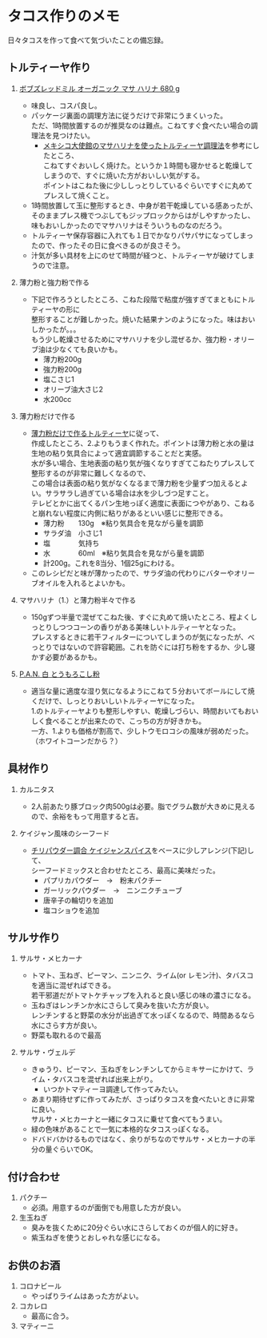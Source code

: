 # タコス作りのメモ
日々タコスを作って食べて気づいたことの備忘録。

## トルティーヤ作り

1. [ボブズレッドミル オーガニック マサ ハリナ 680 g](https://www.amazon.co.jp/gp/product/B071KS99V2/ref=ppx_yo_dt_b_asin_title_o01_s00?ie=UTF8&psc=1)  
    * 味良し、コスパ良し。
    * パッケージ裏面の調理方法に従うだけで非常にうまくいった。  
    ただ、1時間放置するのが推奨なのは難点。こねてすぐ食べたい場合の調理法を見つけたい。  
        * [メキシコ大使館のマサハリナを使ったトルティーヤ調理法](https://youtu.be/OTqIbjCBGe0?si=xP5W57dBQQ_FQd1X)を参考にしたところ、  
        こねてすぐおいしく焼けた。というか１時間も寝かせると乾燥してしまうので、すぐに焼いた方がおいしい気がする。  
        ポイントはこねた後に少ししっとりしているぐらいですぐに丸めてプレスして焼くこと。
    * 1時間放置して玉に整形するとき、中身が若干乾燥している感あったが、そのままプレス機でつぶしてもジップロックからはがしやすかったし、  
    味もおいしかったのでマサハリナはそういうものなのだろう。
    * トルティーヤ保存容器に入れても１日でかなりパサパサになってしまったので、作ったその日に食べきるのが良さそう。
    * 汁気が多い具材を上にのせて時間が経つと、トルティーヤが破けてしまうので注意。

2. 薄力粉と強力粉で作る
    * 下記で作ろうとしたところ、こねた段階で粘度が強すぎてまともにトルティーヤの形に  
    整形することが難しかった。焼いた結果ナンのようになった。味はおいしかったが。。。  
    もう少し乾燥させるためにマサハリナを少し混ぜるか、強力粉・オリーブ油は少なくても良いかも。
        * 薄力粉200g
        * 強力粉200g
        * 塩こさじ1
        * オリーブ油大さじ2
        * 水200cc

3. 薄力粉だけで作る
    * [薄力粉だけで作るトルティーヤ](https://www.youtube.com/watch?v=HyHFyePlbQA&ab_channel=Gen%E3%81%AE%E7%82%8A%E4%BA%8B%E5%A0%B4SUIJIBA)に従って、  
    作成したところ、2.よりもうまく作れた。ポイントは薄力粉と水の量は生地の粘り気具合によって適宜調節することだと実感。  
    水が多い場合、生地表面の粘り気が強くなりすぎてこねたりプレスして整形するのが非常に難しくなるので、  
    この場合は表面の粘り気がなくなるまで薄力粉を少量ずつ加えるとよい。サラサラし過ぎている場合は水を少しづつ足すこと。  
    テレビとかに出てくるパン生地っぽく適度に表面につやがあり、こねると崩れない程度に内側に粘りがあるといい感じに整形できる。  
        * 薄力粉　　130g　※粘り気具合を見ながら量を調節
        * サラダ油　小さじ1
        * 塩　　　　気持ち
        * 水　　　　60ml　※粘り気具合を見ながら量を調節
        * 計200g。これを8当分、1個25gにわける。
    * このレシピだと味が薄かったので、サラダ油の代わりにバターやオリーブオイルを入れるとよいかも。

4. マサハリナ（1.）と薄力粉半々で作る
    * 150gずつ半量で混ぜてこねた後、すぐに丸めて焼いたところ、程よくしっとりしつつコーンの香りがある美味しいトルティーヤとなった。  
    プレスするときに若干フィルターについてしまうのが気になったが、べっとりではないので許容範囲。これを防ぐには打ち粉をするか、少し寝かす必要があるかも。  

5. [P.A.N. 白 とうもろこし粉](https://www.amazon.co.jp/gp/product/B085T26Y4S/ref=ppx_yo_dt_b_asin_title_o04_s00?ie=UTF8&psc=1)  
    * 適当な量に適度な湿り気になるようにこねて５分おいてボールにして焼くだけで、しっとりおいしいトルティーヤになった。  
    1.のトルティーヤよりも整形しやすい、乾燥しづらい、時間おいてもおいしく食べることが出来たので、こっちの方が好きかも。  
    一方、1.よりも価格が割高で、少しトウモロコシの風味が弱めだった。（ホワイトコーンだから？）
    



## 具材作り
1. カルニタス
    * 2人前あたり豚ブロック肉500gは必要。脂でグラム数が大きめに見えるので、余裕をもって用意すると吉。

2. ケイジャン風味のシーフード
    * [チリパウダー調合 ケイジャンスパイス](https://cookpad.com/recipe/2759992)をベースに少しアレンジ(下記)して、  
    シーフードミックスと合わせたところ、最高に美味だった。  
        * パプリカパウダー　→　粉末パクチー
        * ガーリックパウダー　→　ニンニクチューブ
        * 唐辛子の輪切りを追加
        * 塩コショウを追加


## サルサ作り
1. サルサ・メヒカーナ
    * トマト、玉ねぎ、ピーマン、ニンニク、ライム(or レモン汁)、タバスコを適当に混ぜればできる。  
    若干邪道だがトマトケチャップを入れると良い感じの味の濃さになる。  
    * 玉ねぎはレンチンか水にさらして臭みを抜いた方が良い。  
    レンチンすると野菜の水分が出過ぎて水っぽくなるので、時間あるなら水にさらす方が良い。
    * 野菜も取れるので最高

2. サルサ・ヴェルデ
    * きゅうり、ピーマン、玉ねぎをレンチンしてからミキサーにかけて、ライム・タバスコを混ぜれば出来上がり。
        * いつかトマティーヨ調達して作ってみたい。
    * あまり期待せずに作ってみたが、さっぱりタコスを食べたいときに非常に良い。  
    サルサ・メヒカーナと一緒にタコスに乗せて食べてもうまい。
    * 緑の色味があることで一気に本格的なタコスっぽくなる。
    * ドバドバかけるものではなく、余りがちなのでサルサ・メヒカーナの半分の量ぐらいでOK。


## 付け合わせ
1. パクチー
    * 必須。用意するのが面倒でも用意した方が良い。
2. 生玉ねぎ
    * 臭みを抜くために20分ぐらい水にさらしておくのが個人的に好き。
    * 紫玉ねぎを使うとおしゃれな感じになる。


## お供のお酒
1. コロナビール
    * やっぱりライムはあった方がよい。
2. コカレロ
    * 最高に合う。
3. マティーニ
